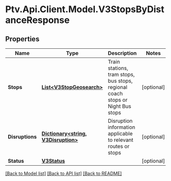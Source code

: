 # Ptv.Api.Client.Model.V3StopsByDistanceResponse

## Properties

Name | Type | Description | Notes
------------ | ------------- | ------------- | -------------
**Stops** | [**List&lt;V3StopGeosearch&gt;**](V3StopGeosearch.md) | Train stations, tram stops, bus stops, regional coach stops or Night Bus stops | [optional] 
**Disruptions** | [**Dictionary&lt;string, V3Disruption&gt;**](V3Disruption.md) | Disruption information applicable to relevant routes or stops | [optional] 
**Status** | [**V3Status**](V3Status.md) |  | [optional] 

[[Back to Model list]](../README.md#documentation-for-models) [[Back to API list]](../README.md#documentation-for-api-endpoints) [[Back to README]](../README.md)

